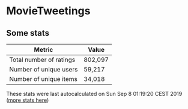 # MovieTweetings
## Some stats

Metric | Value
--- | ---
Total number of ratings                 | 802,097
Number of unique users                  | 59,217
Number of unique items                  | 34,018
These stats were last autocalculated on Sun Sep 8 01:19:20 CEST 2019  ([more stats here](./stats.md))

